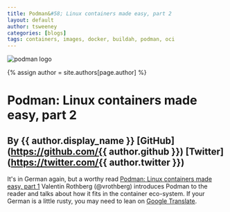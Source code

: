 ```yaml
---
title: Podman&#58; Linux containers made easy, part 2
layout: default
author: tsweeney
categories: [blogs]
tags: containers, images, docker, buildah, podman, oci
---
```

![podman logo](https://podman.io/images/podman.svg)

{% assign author = site.authors[page.author] %}

# Podman&#58; Linux containers made easy, part 2
## By {{ author.display_name }} [GitHub](https://github.com/{{ author.github }}) [Twitter](https://twitter.com/{{ author.twitter }})

It's in German again, but a worthy read [Podman: Linux containers made easy, part 1](https://www.heise.de/developer/artikel/Podman-Linux-Container-einfach-gemacht-Teil-2-4429630.html) Valentin Rothberg (@vrothberg) introduces Podman to the reader and talks about how it fits in the container eco-system.  If your German is a little rusty, you may need to lean on [Google Translate](https://translate.google.com/?hl=en&tab=TT&authuser=0).

